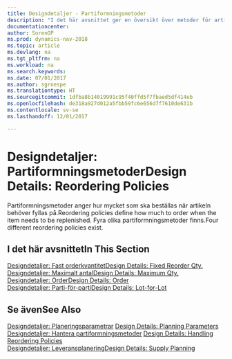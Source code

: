 ```yaml
---
title: Designdetaljer - Partiformningsmetoder
description: "I det här avsnittet ger en översikt över metoder för artikelåteranskaffning."
documentationcenter: 
author: SorenGP
ms.prod: dynamics-nav-2018
ms.topic: article
ms.devlang: na
ms.tgt_pltfrm: na
ms.workload: na
ms.search.keywords: 
ms.date: 07/01/2017
ms.author: sgroespe
ms.translationtype: HT
ms.sourcegitcommit: 1dfba8b14019991c95f40ffd5f7fbaed5df414eb
ms.openlocfilehash: de318a927d012a5fbb59fc6e656d7f7610de631b
ms.contentlocale: sv-se
ms.lasthandoff: 12/01/2017

---
```

# <a name="design-details-reordering-policies"></a><span data-ttu-id="59e75-103">Designdetaljer: Partiformningsmetoder</span><span class="sxs-lookup"><span data-stu-id="59e75-103">Design Details: Reordering Policies</span></span>
<span data-ttu-id="59e75-104">Partiformningsmetoder anger hur mycket som ska beställas när artikeln behöver fyllas på.</span><span class="sxs-lookup"><span data-stu-id="59e75-104">Reordering policies define how much to order when the item needs to be replenished.</span></span> <span data-ttu-id="59e75-105">Fyra olika partiformningsmetoder finns.</span><span class="sxs-lookup"><span data-stu-id="59e75-105">Four different reordering policies exist.</span></span>  

## <a name="in-this-section"></a><span data-ttu-id="59e75-106">I det här avsnittet</span><span class="sxs-lookup"><span data-stu-id="59e75-106">In This Section</span></span>  
[<span data-ttu-id="59e75-107">Designdetaljer: Fast orderkvantitet</span><span class="sxs-lookup"><span data-stu-id="59e75-107">Design Details: Fixed Reorder Qty.</span></span>](design-details-fixed-reorder-qty.md)  
[<span data-ttu-id="59e75-108">Designdetaljer: Maximalt antal</span><span class="sxs-lookup"><span data-stu-id="59e75-108">Design Details: Maximum Qty.</span></span>](design-details-maximum-qty.md)  
[<span data-ttu-id="59e75-109">Designdetaljer: Order</span><span class="sxs-lookup"><span data-stu-id="59e75-109">Design Details: Order</span></span>](design-details-order.md)  
[<span data-ttu-id="59e75-110">Designdetaljer: Parti-för-parti</span><span class="sxs-lookup"><span data-stu-id="59e75-110">Design Details: Lot-for-Lot</span></span>](design-details-lot-for-lot.md)  

## <a name="see-also"></a><span data-ttu-id="59e75-111">Se även</span><span class="sxs-lookup"><span data-stu-id="59e75-111">See Also</span></span>  
<span data-ttu-id="59e75-112">[Designdetaljer: Planeringsparametrar](design-details-planning-parameters.md) </span><span class="sxs-lookup"><span data-stu-id="59e75-112">[Design Details: Planning Parameters](design-details-planning-parameters.md) </span></span>  
<span data-ttu-id="59e75-113">[Designdetaljer: Hantera partiformningsmetoder](design-details-handling-reordering-policies.md) </span><span class="sxs-lookup"><span data-stu-id="59e75-113">[Design Details: Handling Reordering Policies](design-details-handling-reordering-policies.md) </span></span>  
[<span data-ttu-id="59e75-114">Designdetaljer: Leveransplanering</span><span class="sxs-lookup"><span data-stu-id="59e75-114">Design Details: Supply Planning</span></span>](design-details-supply-planning.md)

